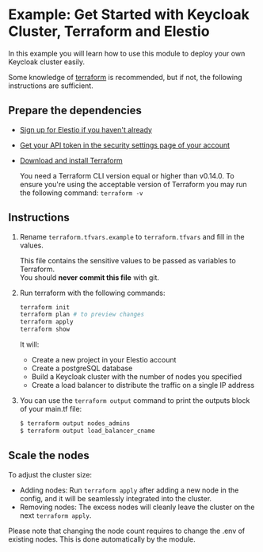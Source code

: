 # Example: Get Started with Keycloak Cluster, Terraform and Elestio

In this example you will learn how to use this module to deploy your own Keycloak cluster easily.

Some knowledge of [terraform](https://developer.hashicorp.com/terraform/intro) is recommended, but if not, the following instructions are sufficient.

## Prepare the dependencies

- [Sign up for Elestio if you haven't already](https://dash.elest.io/signup)

- [Get your API token in the security settings page of your account](https://dash.elest.io/account/security)

- [Download and install Terraform](https://www.terraform.io/downloads)

  You need a Terraform CLI version equal or higher than v0.14.0.
  To ensure you're using the acceptable version of Terraform you may run the following command: `terraform -v`

## Instructions

1. Rename `terraform.tfvars.example` to `terraform.tfvars` and fill in the values.

   This file contains the sensitive values to be passed as variables to Terraform.</br>
   You should **never commit this file** with git.

2. Run terraform with the following commands:

   ```bash
   terraform init
   terraform plan # to preview changes
   terraform apply
   terraform show
   ```

   It will:

   - Create a new project in your Elestio account
   - Create a postgreSQL database
   - Build a Keycloak cluster with the number of nodes you specified
   - Create a load balancer to distribute the traffic on a single IP address

3. You can use the `terraform output` command to print the outputs block of your main.tf file:

   ```bash
   $ terraform output nodes_admins
   $ terraform output load_balancer_cname
   ```

## Scale the nodes

To adjust the cluster size:

- Adding nodes: Run `terraform apply` after adding a new node in the config, and it will be seamlessly integrated into the cluster.
- Removing nodes: The excess nodes will cleanly leave the cluster on the next `terraform apply`.

Please note that changing the node count requires to change the .env of existing nodes. This is done automatically by the module.
